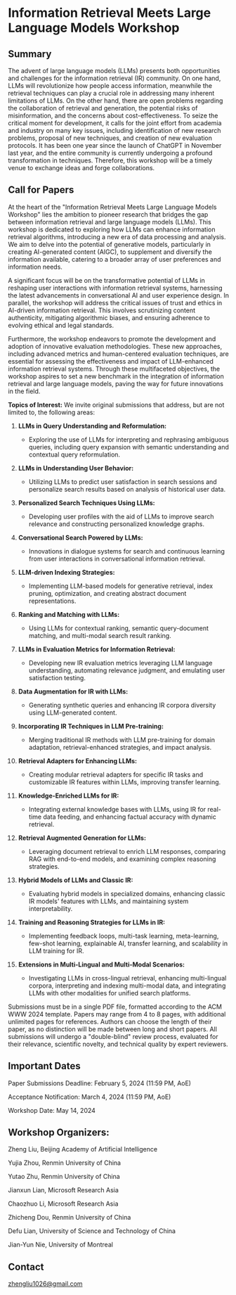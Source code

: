 # Information Retrieval Meets Large Language Models Workshop

## Summary

The advent of large language models (LLMs) presents both opportunities and challenges for the information retrieval (IR) community. On one hand, LLMs will revolutionize how people access information, meanwhile the retrieval techniques can play a crucial role in addressing many inherent limitations of LLMs. On the other hand, there are open problems regarding the collaboration of retrieval and generation, the potential risks of misinformation, and the concerns about cost-effectiveness. To seize the critical moment for development, it calls for the joint effort from academia and industry on many key issues, including identification of new research problems, proposal of new techniques, and creation of new evaluation protocols. It has been one year since the launch of ChatGPT in November last year, and the entire community is currently undergoing a profound transformation in techniques. Therefore, this workshop will be a timely venue to exchange ideas and forge collaborations.


## Call for Papers

At the heart of the "Information Retrieval Meets Large Language Models Workshop" lies the ambition to pioneer research that bridges the gap between information retrieval and large language models (LLMs). This workshop is dedicated to exploring how LLMs can enhance information retrieval algorithms, introducing a new era of data processing and analysis. We aim to delve into the potential of generative models, particularly in creating AI-generated content (AIGC), to supplement and diversify the information available, catering to a broader array of user preferences and information needs.

A significant focus will be on the transformative potential of LLMs in reshaping user interactions with information retrieval systems, harnessing the latest advancements in conversational AI and user experience design. In parallel, the workshop will address the critical issues of trust and ethics in AI-driven information retrieval. This involves scrutinizing content authenticity, mitigating algorithmic biases, and ensuring adherence to evolving ethical and legal standards.

Furthermore, the workshop endeavors to promote the development and adoption of innovative evaluation methodologies. These new approaches, including advanced metrics and human-centered evaluation techniques, are essential for assessing the effectiveness and impact of LLM-enhanced information retrieval systems. Through these multifaceted objectives, the workshop aspires to set a new benchmark in the integration of information retrieval and large language models, paving the way for future innovations in the field.

**Topics of Interest:** We invite original submissions that address, but are not limited to, the following areas:

1. **LLMs in Query Understanding and Reformulation:**
   - Exploring the use of LLMs for interpreting and rephrasing ambiguous queries, including query expansion with semantic understanding and contextual query reformulation.

2. **LLMs in Understanding User Behavior:**
   - Utilizing LLMs to predict user satisfaction in search sessions and personalize search results based on analysis of historical user data.

3. **Personalized Search Techniques Using LLMs:**
   - Developing user profiles with the aid of LLMs to improve search relevance and constructing personalized knowledge graphs.

4. **Conversational Search Powered by LLMs:**
   - Innovations in dialogue systems for search and continuous learning from user interactions in conversational information retrieval.

5. **LLM-driven Indexing Strategies:**
   - Implementing LLM-based models for generative retrieval, index pruning, optimization, and creating abstract document representations.

6. **Ranking and Matching with LLMs:**
   - Using LLMs for contextual ranking, semantic query-document matching, and multi-modal search result ranking.

7. **LLMs in Evaluation Metrics for Information Retrieval:**
   - Developing new IR evaluation metrics leveraging LLM language understanding, automating relevance judgment, and emulating user satisfaction testing.

8. **Data Augmentation for IR with LLMs:**
   - Generating synthetic queries and enhancing IR corpora diversity using LLM-generated content.

9. **Incorporating IR Techniques in LLM Pre-training:**
   - Merging traditional IR methods with LLM pre-training for domain adaptation, retrieval-enhanced strategies, and impact analysis.

10. **Retrieval Adapters for Enhancing LLMs:**
    - Creating modular retrieval adapters for specific IR tasks and customizable IR features within LLMs, improving transfer learning.

11. **Knowledge-Enriched LLMs for IR:**
    - Integrating external knowledge bases with LLMs, using IR for real-time data feeding, and enhancing factual accuracy with dynamic retrieval.

12. **Retrieval Augmented Generation for LLMs:**
    - Leveraging document retrieval to enrich LLM responses, comparing RAG with end-to-end models, and examining complex reasoning strategies.

13. **Hybrid Models of LLMs and Classic IR:**
    - Evaluating hybrid models in specialized domains, enhancing classic IR models' features with LLMs, and maintaining system interpretability.

14. **Training and Reasoning Strategies for LLMs in IR:**
    - Implementing feedback loops, multi-task learning, meta-learning, few-shot learning, explainable AI, transfer learning, and scalability in LLM training for IR.

15. **Extensions in Multi-Lingual and Multi-Modal Scenarios:**
    - Investigating LLMs in cross-lingual retrieval, enhancing multi-lingual corpora, interpreting and indexing multi-modal data, and integrating LLMs with other modalities for unified search platforms.

Submissions must be in a single PDF file, formatted according to the ACM WWW 2024 template. Papers may range from 4 to 8 pages, with additional unlimited pages for references. Authors can choose the length of their paper, as no distinction will be made between long and short papers. All submissions will undergo a "double-blind" review process, evaluated for their relevance, scientific novelty, and technical quality by expert reviewers.

## Important Dates

Paper Submissions Deadline: February 5, 2024 (11:59 PM, AoE)

Acceptance Notification: March 4, 2024 (11:59 PM, AoE)

Workshop Date: May 14, 2024

## Workshop Organizers:

Zheng Liu, Beijing Academy of Artificial Intelligence

Yujia Zhou, Renmin University of China

Yutao Zhu, Renmin University of China

Jianxun Lian, Microsoft Research Asia

Chaozhuo Li, Microsoft Research Asia

Zhicheng Dou, Renmin University of China

Defu Lian, University of Science and Technology of China

Jian-Yun Nie, University of Montreal


## Contact

zhengliu1026@gmail.com



